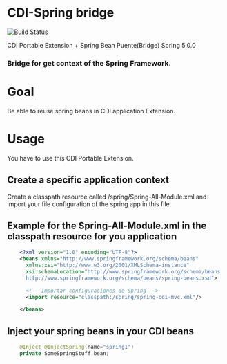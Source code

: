 # CDI-Spring bridge

[![Build Status](https://travis-ci.org/walejandromt/cdi-spring.svg?branch=master)](https://travis-ci.org/walejandromt/cdi-spring)

CDI Portable Extension + Spring Bean Puente(Bridge) Spring 5.0.0

### Bridge for get context of the Spring Framework.

# Goal

Be able to reuse spring beans in CDI application Extension.

# Usage

You have to use this CDI Portable Extension.

## Create a specific application context

Create a classpath resource called /spring/Spring-All-Module.xml and import your file configuration of the spring app
in this file.

## Example for the Spring-All-Module.xml in the classpath resource for you application

```xml
    <?xml version="1.0" encoding="UTF-8"?>
    <beans xmlns="http://www.springframework.org/schema/beans"
      xmlns:xsi="http://www.w3.org/2001/XMLSchema-instance"
      xsi:schemaLocation="http://www.springframework.org/schema/beans
      http://www.springframework.org/schema/beans/spring-beans.xsd">

      <!-- Importar configuraciones de Spring -->
      <import resource="classpath:/spring/spring-cdi-mvc.xml"/>

    </beans>
```

## Inject your spring beans in your CDI beans

```java
    @Inject @InjectSpring(name="spring1")
    private SomeSpringStuff bean;
```
    
